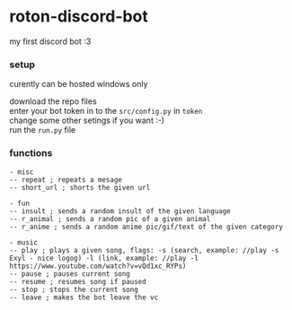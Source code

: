 # roton-discord-bot
my first discord bot :3


### setup
curently can be hosted windows only <br>

download the repo files <br>
enter your bot token in to the `src/config.py` in `token` <br>
change some other setings if you want :-) <br>
run the `run.py` file <br>

### functions
```
- misc
-- repeat ; repeats a mesage
-- short_url ; shorts the given url

- fun
-- insult ; sends a random insult of the given language
-- r_animal ; sends a random pic of a given animal
-- r_anime ; sends a random anime pic/gif/text of the given category

- music
-- play ; plays a given song, flags: -s (search, example: //play -s Exyl - nice logog) -l (link, example: //play -l https://www.youtube.com/watch?v=vQd1xc_RYPs)
-- pause ; pauses current song 
-- resume ; resumes song if paused
-- stop ; stops the current song
-- leave ; makes the bot leave the vc
```

